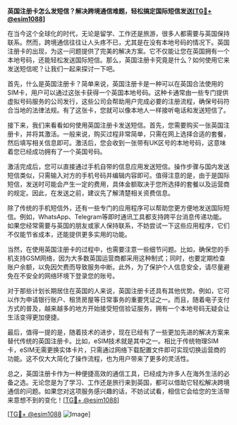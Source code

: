 **英国注册卡怎么发短信？解决跨境通信难题，轻松搞定国际短信发送[[TG💪+ @esim1088](https://t.me/s/esim1088)]**

在当今这个全球化的时代，无论是留学、工作还是旅游，很多人都需要与英国保持联系。然而，跨境通信往往让人头疼不已，尤其是在没有本地号码的情况下。英国注册卡的出现，为这一问题提供了完美的解决方案。它不仅能让您在英国拥有一个本地号码，还能轻松发送国际短信。那么，英国注册卡究竟是什么？如何使用它来发送短信呢？让我们一起来探讨一下吧。

首先，什么是英国注册卡？简单来说，英国注册卡是一种可以在英国合法使用的SIM卡，用户可以通过这张卡获得一个英国本地号码。这种卡通常由一些专门提供虚拟号码服务的公司发行，这些公司会帮助用户完成必要的注册流程，确保号码符合当地的法律法规。有了这张卡，您就可以像本地人一样接听电话和发送短信了。

接下来，我们来看看如何使用英国注册卡发送短信。首先，您需要购买一张英国注册卡，并将其激活。一般来说，购买过程非常简单，只需在网上选择合适的套餐，然后填写相关信息即可。激活后，您会收到一张带有UK区号的本地号码，这意味着您已经成功拥有了一个英国号码。

激活完成后，您可以直接通过手机自带的信息应用发送短信。操作步骤与国内发送短信类似，只需输入对方的手机号码并编辑内容即可。值得注意的是，由于是国际短信，发送时可能会产生一定的费用，具体金额取决于您所选择的套餐以及运营商的规定。因此，在发送之前，建议先了解清楚相关资费信息。

除了传统的手机短信外，还有一些专门的应用程序可以帮助您更方便地发送国际短信。例如，WhatsApp、Telegram等即时通讯工具都支持跨平台消息传递功能。如果您经常需要与英国的朋友或家人保持联系，不妨尝试一下这些应用程序，它们不仅能节省成本，还能提供更多实用的功能。

当然，在使用英国注册卡的过程中，也需要注意一些细节问题。比如，确保您的手机支持GSM网络，因为大多数英国运营商都采用这种制式；同时，也要定期检查账户余额，以免因欠费而导致服务中断。此外，为了保护个人信息安全，请尽量避免在不安全的网络环境下登录您的账号。

对于那些计划长期居住在英国的人来说，英国注册卡还具有其他优势。例如，它可以作为申请银行账户、租赁房屋等日常事务的重要凭证之一。而且，随着电子支付方式的普及，越来越多的地方开始接受短信验证服务，拥有一个本地号码无疑会让生活变得更加便捷。

最后，值得一提的是，随着技术的进步，现在已经有了一些更加先进的解决方案来替代传统的英国注册卡。比如，eSIM技术就是其中之一。相比于传统物理SIM卡，eSIM无需更换实体卡片，只需通过网络下载配置文件即可实现切换运营商的功能。这不仅大大简化了操作流程，也为用户带来了更多的灵活性。

总之，英国注册卡作为一种便捷高效的通信工具，已经成为许多人在海外生活的必备之选。无论您是为了学习、工作还是旅行来到英国，都可以借助它轻松解决跨境通信的问题。如果您对这项服务感兴趣的话，不妨试试看，相信它会给您的生活带来意想不到的变化！[[TG💪+ @esim1088](https://t.me/s/esim1088)]

[[TG💪+ @esim1088](https://t.me/s/esim1088) ![Image](https://i.postimg.cc/4NQfJmqS/Snipaste-2025-05-13-00-14-12.png)]